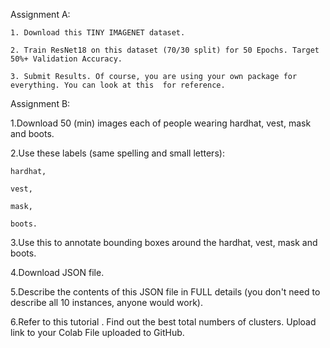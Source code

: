Assignment A:

    1. Download this TINY IMAGENET dataset. 
    
    2. Train ResNet18 on this dataset (70/30 split) for 50 Epochs. Target 50%+ Validation Accuracy. 
    
    3. Submit Results. Of course, you are using your own package for everything. You can look at this  for reference. 
    

Assignment B:

  1.Download 50 (min) images each of people wearing hardhat, vest, mask and boots. 
  
  2.Use these labels (same spelling and small letters):
  
    hardhat,
    
    vest,
    
    mask,
    
    boots.
    
    
  3.Use this to annotate bounding boxes around the hardhat, vest, mask and boots.
  
  4.Download JSON file. 
  
  5.Describe the contents of this JSON file in FULL details (you don't need to describe all 10 instances, anyone would work). 
  
  6.Refer to this tutorial . Find out the best total numbers of clusters. Upload link to your Colab File uploaded to GitHub. 
  

